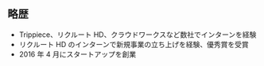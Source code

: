 ## 略歴

- Trippiece、リクルート HD、クラウドワークスなど数社でインターンを経験
- リクルート HD のインターンで新規事業の立ち上げを経験、優秀賞を受賞
- 2016 年 4 月にスタートアップを創業
